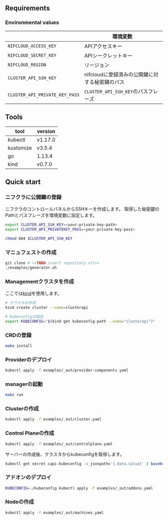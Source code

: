 ## Requirements

### Environmental values

|                                       | 環境変数                                         |
|---------------------------------------|--------------------------------------------------|
| `NIFCLOUD_ACCESS_KEY`                 | APIアクセスキー                                  |
| `NIFCLOUD_SECRET_KEY`                 | APIシークレットキー                              |
| `NIFCLOUD_REGION`                     | リージョン                                       |
| `CLUSTER_API_SSH_KEY`                 | nifcloudに登録済みの公開鍵に対する秘密鍵のパス   |
| `CLUSTER_API_PRIVATE_KEY_PASS`        | `CLUSTER_API_SSH_KEY`のパスフレーズ              |

## Tools

| tool        | version |
|-------------|---------|
| kubectl     | v1.17.0 |
| kustomize   | v3.5.4  | 
| go          | 1.13.4  |
| kind        | v0.7.0  |

## Quick start

### ニフクラに公開鍵の登録

ニフクラのコントロールパネルからSSHキーを作成します。
取得した秘密鍵のPathとパスフレーズを環境変数に設定します。

```sh
export CLUSTER_API_SSH_KEY=<your-private-key-path>
export CLUSTER_API_PRIVATEKEY_PASS=<your-private-key-pass>

chmod 604 $CLUSTER_API_SSH_KEY 
```

### マニュフェストの作成

```sh
git clone # <<TODO insert repository url>>
./examples/generator.sh
```

### Managementクラスタを作成

ここでは[kind](https://github.com/kubernetes-sigs/kind)を使用します。

```sh
# クラスタの作成
kind create cluster --name=clusterapi

# Kubeconfigの設定
export KUBECONFIG="$(kind get kubeconfig-path --name="clusterapi")"
```
### CRDの登録

```sh
make install
```

### Providerのデプロイ

```sh
kubectl apply -f examples/_out/provider-components.yaml
```

### managerの起動

```sh
make run
```

### Clusterの作成
```sh
kubectl apply -f examples/_out/cluster.yaml
```

### Control Planeの作成
```sh
kubectl apply -f examples/_out/controlplane.yaml
```
サーバーの作成後、クラスタからkubeconfigを取得します。

```sh
kubectl get secret capi-kubeconfig -o jsonpath='{.data.value}' | base64 -d > kubeconfig
```

### アドオンのデプロイ

```sh
KUBECONFIG=./kubeconfig kubectl apply -f examples/_out/addons.yaml
```

### Nodeの作成

```sh
kubectl apply -f examples/_out/machines.yaml
```

